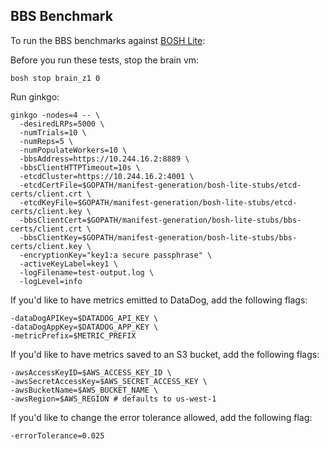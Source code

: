 ## BBS Benchmark

To run the BBS benchmarks against [BOSH Lite](https://github.com/cloudfoundry/bosh-lite):

Before you run these tests, stop the brain vm:
```
bosh stop brain_z1 0
```

Run ginkgo:

```
ginkgo -nodes=4 -- \
  -desiredLRPs=5000 \
  -numTrials=10 \
  -numReps=5 \
  -numPopulateWorkers=10 \
  -bbsAddress=https://10.244.16.2:8889 \
  -bbsClientHTTPTimeout=10s \
  -etcdCluster=https://10.244.16.2:4001 \
  -etcdCertFile=$GOPATH/manifest-generation/bosh-lite-stubs/etcd-certs/client.crt \
  -etcdKeyFile=$GOPATH/manifest-generation/bosh-lite-stubs/etcd-certs/client.key \
  -bbsClientCert=$GOPATH/manifest-generation/bosh-lite-stubs/bbs-certs/client.crt \
  -bbsClientKey=$GOPATH/manifest-generation/bosh-lite-stubs/bbs-certs/client.key \
  -encryptionKey="key1:a secure passphrase" \
  -activeKeyLabel=key1 \
  -logFilename=test-output.log \
  -logLevel=info
```

If you'd like to have metrics emitted to DataDog, add the following flags:

```
-dataDogAPIKey=$DATADOG_API_KEY \
-dataDogAppKey=$DATADOG_APP_KEY \
-metricPrefix=$METRIC_PREFIX
```

If you'd like to have metrics saved to an S3 bucket, add the following flags:

```
-awsAccessKeyID=$AWS_ACCESS_KEY_ID \
-awsSecretAccessKey=$AWS_SECRET_ACCESS_KEY \
-awsBucketName=$AWS_BUCKET_NAME \
-awsRegion=$AWS_REGION # defaults to us-west-1
```

If you'd like to change the error tolerance allowed, add the following flag:
```
-errorTolerance=0.025
```
